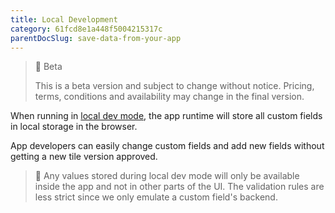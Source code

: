 ```yaml
---
title: Local Development
category: 61fcd8e1a448f5004215317c
parentDocSlug: save-data-from-your-app
---
```


> 🚧 Beta
> 
> This is a beta version and subject to change without notice. Pricing, terms, conditions and availability may change in the final version.

When running in [local dev mode](getting-started#5-run-the-tile), the app runtime will store all custom fields in local storage in the browser.

App developers can easily change custom fields and add new fields without getting a new tile version approved.

> 📌 Any values stored during local dev mode will only be available inside the app and not in other parts of the UI. The validation rules are less strict since we only emulate a custom field's backend.
